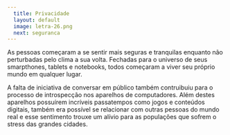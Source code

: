 ```yaml
---
  title: Privacidade
  layout: default
  image: letra-26.png
  next: seguranca
---
```


As pessoas começaram a se sentir mais seguras e tranquilas enquanto não perturbadas pelo clima a sua volta. Fechadas para o universo de seus smarpthones, tablets e notebooks, todos começaram a viver seu próprio mundo em qualquer lugar.

A falta de iniciativa de conversar em público também contruibuiu para o processo de introspecção nos aparelhos de computadores. Além destes aparelhos possuírem incríveis passatempos como jogos e conteúdos digitais, também era possível se relacionar com outras pessoas do mundo real e esse sentimento trouxe um alívio para as populações que sofrem o stress das grandes cidades.
